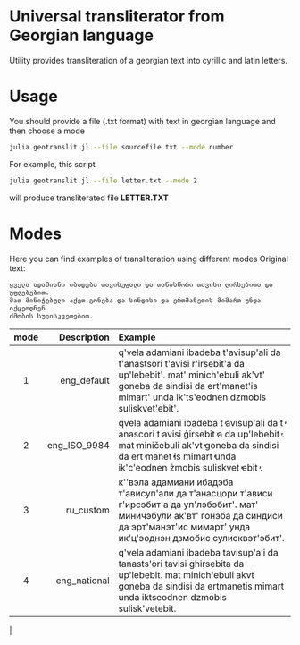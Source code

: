 # Universal transliterator from Georgian language
Utility provides transliteration of a georgian text into cyrillic and latin letters.

# Usage
You should provide a file (.txt format) with text in georgian language and then choose a mode
```bash
julia geotranslit.jl --file sourcefile.txt --mode number
```
For example, this script
```bash
julia geotranslit.jl --file letter.txt --mode 2
```
will produce transliterated file __LETTER.TXT__

# Modes
Here you can find examples of transliteration using different modes
Original text:
```
ყველა ადამიანი იბადება თავისუფალი და თანასწორი თავისი ღირსებითა და უფლებებით.
მათ მინიჭებული აქვთ გონება და სინდისი და ერთმანეთის მიმართ უნდა იქცეოდნენ 
ძმობის სულისკვეთებით.
```
|    mode    |   Description     |   Example                    |
|:----------:|------------------:|:-----------------------------|
|      1     | eng_default       | q'vela adamiani ibadeba t'avisup'ali da t'anastsori t'avisi r'irsebit'a da up'lebebit'. mat' minich'ebuli ak'vt' goneba da sindisi da ert'manet'is mimart' unda ik'ts'eodnen dzmobis suliskvet'ebit'.     |
|      2     | eng_ISO_9984      | qvela adamiani ibadeba t̕ avisup'ali da t̕ anascori t̕ avisi ġirsebit̕ a da up'lebebit̕ . mat̕  miničebuli ak'vt̕  goneba da sindisi da ert̕ manet̕ is mimart̕  unda ik'c'eodnen żmobis suliskvet̕ ebit̕ .  |
|      3     | ru_custom         | к''вэла адамиани ибадэба т'ависуп'али да т'анасцори т'ависи г'ирсэбит'а да уп'лэбэбит'. мат' миничэбули ак'вт' гонэба да синдиси да эрт'манэт'ис мимарт' унда ик'ц'эоднэн дзмобис сулисквэт'эбит'.   |
|      4     | eng_national      | q'vela adamiani ibadeba tavisup'ali da tanasts'ori tavisi ghirsebita da up'lebebit. mat minich'ebuli akvt goneba da sindisi da ertmanetis mimart unda iktseodnen dzmobis sulisk'vetebit.
 |
